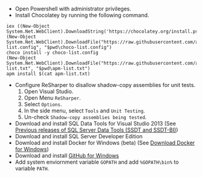- Open Powershell with administrator privileges.
- Install Chocolatey by running the following command.

```console
iex ((New-Object System.Net.WebClient).DownloadString('https://chocolatey.org/install.ps1'))
(New-Object System.Net.WebClient).DownloadFile("https://raw.githubusercontent.com/alexhokl/installation/master/choco-list.config", "$pwd\choco-list.config")
choco install -y choco-list.config
(New-Object System.Net.WebClient).DownloadFile("https://raw.githubusercontent.com/alexhokl/installation/master/apm-list.txt", "$pwd\apm-list.txt")
apm install $(cat apm-list.txt)
```

- Configure ReSharper to disallow shadow-copy assemblies for unit tests.
  1. Open Visual Studio.
  2. Open Menu `ReSharper`.
  3. Select `Options`.
  4. In the side menu, select `Tools` and `Unit Testing`.
  5. Un-check `Shadow-copy assemblies being tested`.
- Download and install SQL Data Tools for Visual Studio 2013 (See [Previous releases of SQL Server Data Tools (SSDT and SSDT-BI)](https://msdn.microsoft.com/en-us/library/mt674919.aspx))
- Download and install SQL Server Developer Edition
- Download and install Docker for Windows (beta) (See [Download Docker for
  Windows](https://docs.docker.com/docker-for-windows/))
- Download and install [GitHub for Windows](https://desktop.github.com/)
- Add system enviornment variable `GOPATH` and add `%GOPATH\bin%` to variable
  `PATH`.
